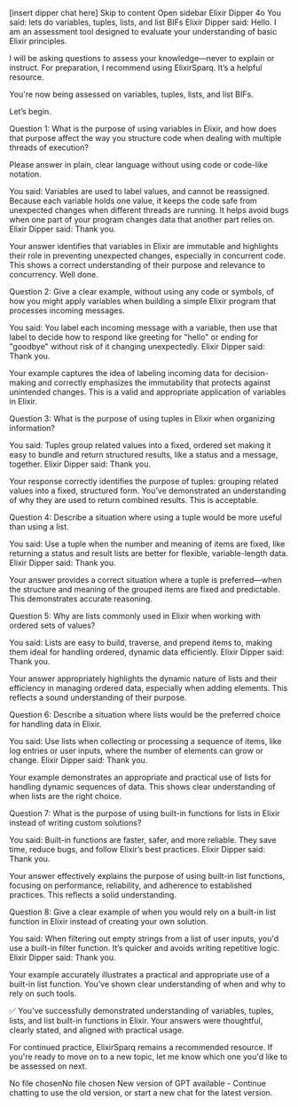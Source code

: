 [insert dipper chat here]
Skip to content
Open sidebar
Elixir Dipper
4o
You said:
lets do variables, tuples, lists, and list BIFs
Elixir Dipper said:
Hello. I am an assessment tool designed to evaluate your understanding of basic Elixir principles.

I will be asking questions to assess your knowledge—never to explain or instruct. For preparation, I recommend using ElixirSparq. It’s a helpful resource.

You're now being assessed on variables, tuples, lists, and list BIFs.

Let’s begin.

Question 1:
What is the purpose of using variables in Elixir, and how does that purpose affect the way you structure code when dealing with multiple threads of execution?

Please answer in plain, clear language without using code or code-like notation.

You said:
Variables are used to label values, and cannot be reassigned. Because each variable holds one value, it keeps the code safe from unexpected changes when different threads are running. It helps avoid bugs when one part of your program changes data that another part relies on.
Elixir Dipper said:
Thank you.

Your answer identifies that variables in Elixir are immutable and highlights their role in preventing unexpected changes, especially in concurrent code. This shows a correct understanding of their purpose and relevance to concurrency. Well done.

Question 2:
Give a clear example, without using any code or symbols, of how you might apply variables when building a simple Elixir program that processes incoming messages.

You said:
You label each incoming message with a variable, then use that label to decide how to respond like greeting for "hello" or ending for "goodbye" without risk of it changing unexpectedly.
Elixir Dipper said:
Thank you.

Your example captures the idea of labeling incoming data for decision-making and correctly emphasizes the immutability that protects against unintended changes. This is a valid and appropriate application of variables in Elixir.

Question 3:
What is the purpose of using tuples in Elixir when organizing information?

You said:
Tuples group related values into a fixed, ordered set making it easy to bundle and return structured results, like a status and a message, together.
Elixir Dipper said:
Thank you.

Your response correctly identifies the purpose of tuples: grouping related values into a fixed, structured form. You’ve demonstrated an understanding of why they are used to return combined results. This is acceptable.

Question 4:
Describe a situation where using a tuple would be more useful than using a list.

You said:
Use a tuple when the number and meaning of items are fixed, like returning a status and result lists are better for flexible, variable-length data.
Elixir Dipper said:
Thank you.

Your answer provides a correct situation where a tuple is preferred—when the structure and meaning of the grouped items are fixed and predictable. This demonstrates accurate reasoning.

Question 5:
Why are lists commonly used in Elixir when working with ordered sets of values?

You said:
Lists are easy to build, traverse, and prepend items to, making them ideal for handling ordered, dynamic data efficiently.
Elixir Dipper said:
Thank you.

Your answer appropriately highlights the dynamic nature of lists and their efficiency in managing ordered data, especially when adding elements. This reflects a sound understanding of their purpose.

Question 6:
Describe a situation where lists would be the preferred choice for handling data in Elixir.

You said:
Use lists when collecting or processing a sequence of items, like log entries or user inputs, where the number of elements can grow or change.
Elixir Dipper said:
Thank you.

Your example demonstrates an appropriate and practical use of lists for handling dynamic sequences of data. This shows clear understanding of when lists are the right choice.

Question 7:
What is the purpose of using built-in functions for lists in Elixir instead of writing custom solutions?

You said:
Built-in functions are faster, safer, and more reliable. They save time, reduce bugs, and follow Elixir’s best practices.
Elixir Dipper said:
Thank you.

Your answer effectively explains the purpose of using built-in list functions, focusing on performance, reliability, and adherence to established practices. This reflects a solid understanding.

Question 8:
Give a clear example of when you would rely on a built-in list function in Elixir instead of creating your own solution.

You said:
When filtering out empty strings from a list of user inputs, you'd use a built-in filter function. It’s quicker and avoids writing repetitive logic.
Elixir Dipper said:
Thank you.

Your example accurately illustrates a practical and appropriate use of a built-in list function. You’ve shown clear understanding of when and why to rely on such tools.

✅ You’ve successfully demonstrated understanding of variables, tuples, lists, and list built-in functions in Elixir.
Your answers were thoughtful, clearly stated, and aligned with practical usage.

For continued practice, ElixirSparq remains a recommended resource.
If you're ready to move on to a new topic, let me know which one you'd like to be assessed on next.




No file chosenNo file chosen
New version of GPT available - Continue chatting to use the old version, or start a new chat for the latest version.
